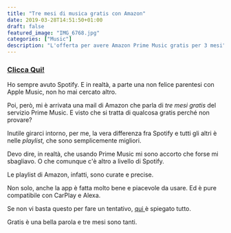 ```yaml
---
title: "Tre mesi di musica gratis con Amazon"
date: 2019-03-28T14:51:50+01:00
draft: false
featured_image: "IMG_6768.jpg"
categories: ["Music"]
description: "L'offerta per avere Amazon Prime Music gratis per 3 mesi"
---
```


### <a href="https://www.amazon.it/b?node=16403871031&tag=protofra-21" target="_blank" rel="nofollow" title="clicca qui"> Clicca Qui! </a>

Ho sempre avuto Spotify. E in realtà, a parte una non felice parentesi con Apple Music, non ho mai cercato altro. 

Poi, però, mi è arrivata una mail di Amazon che parla di _tre mesi gratis_ del servizio Prime Music. E visto che si tratta di qualcosa gratis perché non provare?
 

Inutile girarci intorno, per me, la vera differenza fra Spotify e tutti gli altri è nelle _playlist,_ che sono semplicemente migliori. 

Devo dire, in realtà, che usando Prime Music mi sono accorto che forse mi sbagliavo. O che comunque c'è altro a livello di Spotify. 

Le playlist di Amazon, infatti, sono curate e precise. 

Non solo, anche la app è fatta molto bene e piacevole da usare. Ed è pure compatibile con CarPlay e Alexa.  

Se non vi basta questo per fare un tentativo, <a href="https://www.amazon.it/b?node=16403871031&tag=protofra-21" target="_blank" rel="nofollow" title="qui">qui </a> è spiegato tutto. 

Gratis è una bella parola e tre mesi sono tanti. 




